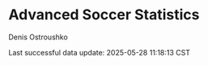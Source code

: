 # Advanced Soccer Statistics
Denis Ostroushko

<!-- gfm -->

Last successful data update: 2025-05-28 11:18:13 CST
